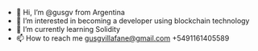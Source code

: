 - 👋 Hi, I’m @gusgv from Argentina
- 👀 I’m interested in becoming a developer using blockchain technology
- 🌱 I’m currently learning Solidity
- 📫 How to reach me gusgvillafane@gmail.com +5491161405589

<!---
gusgvcripto/gusgvcripto is a ✨ special ✨ repository because its `README.md` (this file) appears on your GitHub profile.
You can click the Preview link to take a look at your changes.
--->
